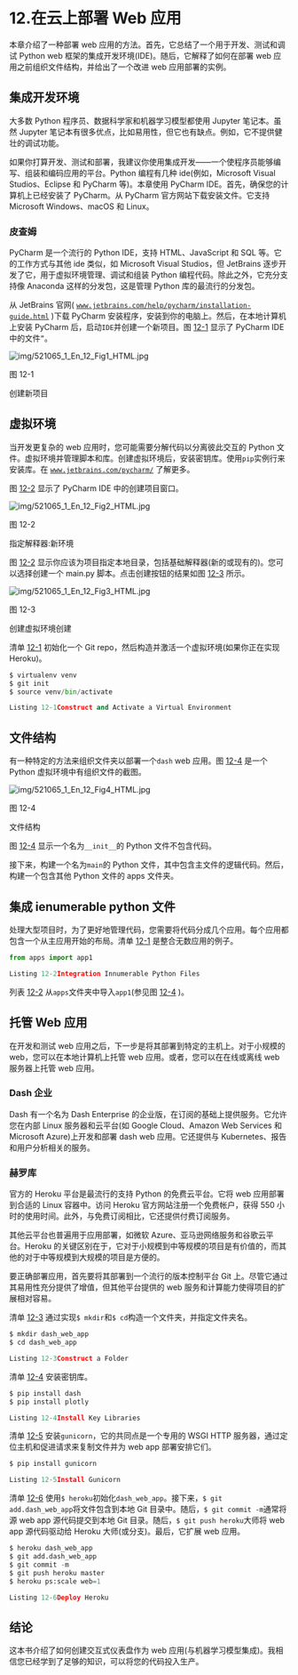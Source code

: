 # 12.在云上部署 Web 应用

本章介绍了一种部署 web 应用的方法。首先，它总结了一个用于开发、测试和调试 Python web 框架的集成开发环境(IDE)。随后，它解释了如何在部署 web 应用之前组织文件结构，并给出了一个改进 web 应用部署的实例。

## 集成开发环境

大多数 Python 程序员、数据科学家和机器学习模型都使用 Jupyter 笔记本。虽然 Jupyter 笔记本有很多优点，比如易用性，但它也有缺点。例如，它不提供健壮的调试功能。

如果你打算开发、测试和部署，我建议你使用集成开发——一个使程序员能够编写、组装和编码应用的平台。Python 编程有几种 ide(例如，Microsoft Visual Studios、Eclipse 和 PyCharm 等)。本章使用 PyCharm IDE。首先，确保您的计算机上已经安装了 PyCharm。从 PyCharm 官方网站下载安装文件。它支持 Microsoft Windows、macOS 和 Linux。

### 皮查姆

PyCharm 是一个流行的 Python IDE，支持 HTML、JavaScript 和 SQL 等。它的工作方式与其他 ide 类似，如 Microsoft Visual Studios，但 JetBrains 逐步开发了它，用于虚拟环境管理、调试和组装 Python 编程代码。除此之外，它充分支持像 Anaconda 这样的分发包，这是管理 Python 库的最流行的分发包。

从 JetBrains 官网( [`www.jetbrains.com/help/pycharm/installation-guide.html`](http://www.jetbrains.com/help/pycharm/installation-guide.html) )下载 PyCharm 安装程序，安装到你的电脑上。然后，在本地计算机上安装 PyCharm 后，启动`IDE`并创建一个新项目。图 [12-1](#Fig1) 显示了 PyCharm IDE 中的文件`”`。

![img/521065_1_En_12_Fig1_HTML.jpg](img/521065_1_En_12_Fig1_HTML.jpg)

图 12-1

创建新项目

## 虚拟环境

当开发更复杂的 web 应用时，您可能需要分解代码以分离彼此交互的 Python 文件。虚拟环境并管理脚本和库。创建虚拟环境后，安装密钥库。使用`pip`实例行来安装库。在 [`www.jetbrains.com/pycharm/`](http://www.jetbrains.com/pycharm/) 了解更多。

图 [12-2](#Fig2) 显示了 PyCharm IDE 中的创建项目窗口。

![img/521065_1_En_12_Fig2_HTML.jpg](img/521065_1_En_12_Fig2_HTML.jpg)

图 12-2

指定解释器:新环境

图 [12-2](#Fig2) 显示你应该为项目指定本地目录，包括基础解释器(新的或现有的)。您可以选择创建一个 main.py 脚本。点击创建按钮的结果如图 [12-3](#Fig3) 所示。

![img/521065_1_En_12_Fig3_HTML.jpg](img/521065_1_En_12_Fig3_HTML.jpg)

图 12-3

创建虚拟环境创建

清单 [12-1](#PC1) 初始化一个 Git repo，然后构造并激活一个虚拟环境(如果你正在实现 Heroku)。

```py
$ virtualenv venv
$ git init
$ source venv/bin/activate

Listing 12-1Construct and Activate a Virtual Environment

```

## 文件结构

有一种特定的方法来组织文件夹以部署一个`dash` web 应用。图 [12-4](#Fig4) 是一个 Python 虚拟环境中有组织文件的截图。

![img/521065_1_En_12_Fig4_HTML.jpg](img/521065_1_En_12_Fig4_HTML.jpg)

图 12-4

文件结构

图 [12-4](#Fig4) 显示一个名为`__init__`的 Python 文件不包含代码。

接下来，构建一个名为`main`的 Python 文件，其中包含主文件的逻辑代码。然后，构建一个包含其他 Python 文件的 apps 文件夹。

## 集成 ienumerable python 文件

处理大型项目时，为了更好地管理代码，您需要将代码分成几个应用。每个应用都包含一个从主应用开始的布局。清单 [12-1](#PC1) 是整合无数应用的例子。

```py
from apps import app1

Listing 12-2Integration Innumerable Python Files

```

列表 [12-2](#PC2) 从`apps`文件夹中导入`app1`(参见图 [12-4](#Fig4) )。

## 托管 Web 应用

在开发和测试 web 应用之后，下一步是将其部署到特定的主机上。对于小规模的 web，您可以在本地计算机上托管 web 应用。或者，您可以在在线或离线 web 服务器上托管 web 应用。

### Dash 企业

Dash 有一个名为 Dash Enterprise 的企业版，在订阅的基础上提供服务。它允许您在内部 Linux 服务器和云平台(如 Google Cloud、Amazon Web Services 和 Microsoft Azure)上开发和部署 dash web 应用。它还提供与 Kubernetes、报告和用户分析相关的服务。

### 赫罗库

官方的 Heroku 平台是最流行的支持 Python 的免费云平台。它将 web 应用部署到合适的 Linux 容器中。访问 Heroku 官方网站注册一个免费帐户，获得 550 小时的使用时间。此外，与免费订阅相比，它还提供付费订阅服务。

其他云平台也普遍用于应用部署，如微软 Azure、亚马逊网络服务和谷歌云平台。Heroku 的关键区别在于，它对于小规模到中等规模的项目是有价值的，而其他的对于中等规模到大规模的项目是方便的。

要正确部署应用，首先要将其部署到一个流行的版本控制平台 Git 上。尽管它通过其易用性充分提供了增值，但其他平台提供的 web 服务和计算能力使得项目的扩展相对容易。

清单 [12-3](#PC3) 通过实现`$ mkdir`和`$ cd`构造一个文件夹，并指定文件夹名。

```py
$ mkdir dash_web_app
$ cd dash_web_app

Listing 12-3Construct a Folder

```

清单 [12-4](#PC4) 安装密钥库。

```py
$ pip install dash
$ pip install plotly

Listing 12-4Install Key Libraries

```

清单 [12-5](#PC5) 安装`gunicorn`，它的共同点是一个专用的 WSGI HTTP 服务器，通过定位主机和促进请求来复制文件并为 web app 部署安排它们。

```py
$ pip install gunicorn

Listing 12-5Install Gunicorn

```

清单 [12-6](#PC6) 使用`$ heroku`初始化`dash_web_app`。接下来，`$ git add.dash_web_app`将文件包含到本地 Git 目录中。随后，`$ git commit -m`通常将源 web app 源代码提交到本地 Git 目录。随后，`$ git push heroku`大师将 web app 源代码驱动给 Heroku 大师(或分支)。最后，它扩展 web 应用。

```py
$ heroku dash_web_app
$ git add.dash_web_app
$ git commit -m
$ git push heroku master
$ heroku ps:scale web=1

Listing 12-6Deploy Heroku

```

## 结论

这本书介绍了如何创建交互式仪表盘作为 web 应用(与机器学习模型集成)。我相信您已经学到了足够的知识，可以将您的代码投入生产。